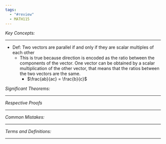 ```yaml
---
tags:
  - "#review"
  - MATH115
---
```

*Key Concepts:*
___
- Def: Two vectors are parallel if and only if they are scalar multiples of each other
	- This is true because direction is encoded as the ratio between the components of the vector. One vector can be obtained by a scalar multiplication of the other vector, that means that the ratios between the two vectors are the same.
		- $\frac{ab}{ac} = \frac{b}{c}$ 

*Significant Theorems:*
___

*Respective Proofs*
___

*Common Mistakes:*
___

*Terms and Definitions:*
___

